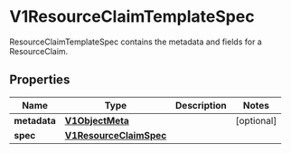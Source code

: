 

# V1ResourceClaimTemplateSpec

ResourceClaimTemplateSpec contains the metadata and fields for a ResourceClaim.

## Properties

| Name | Type | Description | Notes |
|------------ | ------------- | ------------- | -------------|
|**metadata** | [**V1ObjectMeta**](V1ObjectMeta.md) |  |  [optional] |
|**spec** | [**V1ResourceClaimSpec**](V1ResourceClaimSpec.md) |  |  |



